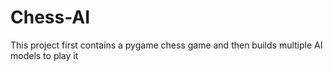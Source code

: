 # Chess-AI
This project first contains a pygame chess game and then builds multiple AI models to play it
